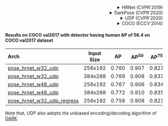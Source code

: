 <!-- [ALGORITHM] -->

<details>
<summary align="right">HRNet (CVPR'2019)</summary>

```bibtex
@inproceedings{sun2019deep,
  title={Deep high-resolution representation learning for human pose estimation},
  author={Sun, Ke and Xiao, Bin and Liu, Dong and Wang, Jingdong},
  booktitle={Proceedings of the IEEE conference on computer vision and pattern recognition},
  pages={5693--5703},
  year={2019}
}
```

</details>

<!-- [ALGORITHM] -->

<details>
<summary align="right">DarkPose (CVPR'2020)</summary>

```bibtex
@inproceedings{zhang2020distribution,
  title={Distribution-aware coordinate representation for human pose estimation},
  author={Zhang, Feng and Zhu, Xiatian and Dai, Hanbin and Ye, Mao and Zhu, Ce},
  booktitle={Proceedings of the IEEE/CVF Conference on Computer Vision and Pattern Recognition},
  pages={7093--7102},
  year={2020}
}
```

</details>

<!-- [ALGORITHM] -->

<details>
<summary align="right">UDP (CVPR'2020)</summary>

```bibtex
@InProceedings{Huang_2020_CVPR,
  author = {Huang, Junjie and Zhu, Zheng and Guo, Feng and Huang, Guan},
  title = {The Devil Is in the Details: Delving Into Unbiased Data Processing for Human Pose Estimation},
  booktitle = {The IEEE/CVF Conference on Computer Vision and Pattern Recognition (CVPR)},
  month = {June},
  year = {2020}
}
```

</details>

<!-- [DATASET] -->

<details>
<summary align="right">COCO (ECCV'2014)</summary>

```bibtex
@inproceedings{lin2014microsoft,
  title={Microsoft coco: Common objects in context},
  author={Lin, Tsung-Yi and Maire, Michael and Belongie, Serge and Hays, James and Perona, Pietro and Ramanan, Deva and Doll{\'a}r, Piotr and Zitnick, C Lawrence},
  booktitle={European conference on computer vision},
  pages={740--755},
  year={2014},
  organization={Springer}
}
```

</details>

#### Results on COCO val2017 with detector having human AP of 56.4 on COCO val2017 dataset

| Arch  | Input Size | AP | AP<sup>50</sup> | AP<sup>75</sup> | AR | AR<sup>50</sup> | ckpt | log |
| :----------------- | :-----------: | :------: | :------: | :------: | :------: | :------: |:------: |:------: |
| [pose_hrnet_w32_udp](/configs/body/2d_kpt_sview_rgb_img/topdown_heatmap/coco/hrnet_w32_coco_256x192_udp.py)  | 256x192 | 0.760 | 0.907 | 0.827 | 0.811 | 0.945 | [ckpt](https://download.openmmlab.com/mmpose/top_down/udp/hrnet_w32_coco_256x192_udp-aba0be42_20210220.pth) | [log](https://download.openmmlab.com/mmpose/top_down/udp/hrnet_w32_coco_256x192_udp_20210220.log.json) |
| [pose_hrnet_w32_udp](/configs/body/2d_kpt_sview_rgb_img/topdown_heatmap/coco/hrnet_w32_coco_384x288_udp.py)  | 384x288 | 0.769 | 0.908 | 0.833 | 0.817 | 0.944 | [ckpt](https://download.openmmlab.com/mmpose/top_down/udp/hrnet_w32_coco_384x288_udp-e97c1a0f_20210223.pth) | [log](https://download.openmmlab.com/mmpose/top_down/udp/hrnet_w32_coco_384x288_udp_20210223.log.json) |
| [pose_hrnet_w48_udp](/configs/body/2d_kpt_sview_rgb_img/topdown_heatmap/coco/hrnet_w48_coco_256x192_udp.py)  | 256x192 | 0.767 | 0.906 | 0.834 | 0.817 | 0.945 | [ckpt](https://download.openmmlab.com/mmpose/top_down/udp/hrnet_w48_coco_256x192_udp-2554c524_20210223.pth) | [log](https://download.openmmlab.com/mmpose/top_down/udp/hrnet_w48_coco_256x192_udp_20210223.log.json) |
| [pose_hrnet_w48_udp](/configs/body/2d_kpt_sview_rgb_img/topdown_heatmap/coco/hrnet_w48_coco_384x288_udp.py)  | 384x288 | 0.772 | 0.910 | 0.835 | 0.820 | 0.945 | [ckpt](https://download.openmmlab.com/mmpose/top_down/udp/hrnet_w48_coco_384x288_udp-0f89c63e_20210223.pth) | [log](https://download.openmmlab.com/mmpose/top_down/udp/hrnet_w48_coco_384x288_udp_20210223.log.json) |
| [pose_hrnet_w32_udp_regress](/configs/body/2d_kpt_sview_rgb_img/topdown_heatmap/coco/hrnet_w32_coco_256x192_udp_regress.py)  | 256x192 | 0.758 | 0.908 | 0.823 | 0.812 | 0.943 | [ckpt](https://download.openmmlab.com/mmpose/top_down/udp/hrnet_w32_coco_256x192_udp_regress-be2dbba4_20210222.pth) | [log](https://download.openmmlab.com/mmpose/top_down/udp/hrnet_w32_coco_256x192_udp_regress_20210222.log.json) |

Note that, UDP also adopts the unbiased encoding/decoding algorithm of [DARK](/configs/body/2d_kpt_sview_rgb_img/topdown_heatmap/_result_collection/darkpose.md).
